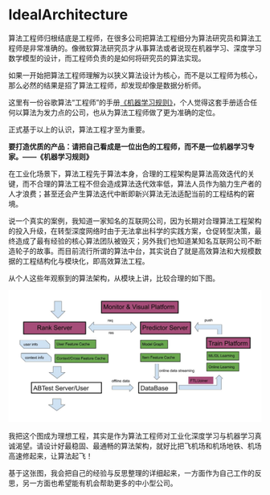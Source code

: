 # IdealArchitecture

算法工程师归根结底是工程师，在很多公司把算法工程细分为算法研究员和算法工程师是非常准确的。像微软算法研究员才从事算法或者说现在机器学习、深度学习数学模型的设计，而工程师负责的是如何将研究员的算法实现。

如果一开始把算法工程师理解为以狭义算法设计为核心，而不是以工程师为核心，那么必然的结果是招了算法工程师，却发现却像是数据分析师。

这里有一份谷歌算法“工程师”的手册[《机器学习规则》](https://developers.google.com/machine-learning/guides/rules-of-ml/)，个人觉得这套手册适合任何以算法为发力点的公司，也从为算法工程师做了更为准确的定位。

正式基于以上的认识，算法工程才至为重要。

**要打造优质的产品：请把自己看成是一位出色的工程师，而不是一位机器学习专家。——《机器学习规则》** 

在工业化场景下，算法工程先于算法本身，合理的工程架构是算法高效迭代的关键，而不合理的算法工程不但会造成算法迭代效率低，算法人员作为脑力生产者的人才浪费；甚至还会产生算法迭代中断即新兴算法无法适配当前的工程结构的窘境。

说一个真实的案例，我知道一家知名的互联网公司，因为长期对合理算法工程架构的投入升级，在转型深度网络时由于无法拿出科学的实践方案，仓促转型决策，最终造成了最有经验的核心算法团队被毁灭；另外我们也知道某知名互联网公司不断造轮子的故事。而目前流行所谓的算法中台，其实说白了就是高效算法和大规模数据的工程结构化与模块化，即高效算法工程。

从个人这些年观察到的算法架构，从模块上讲，比较合理的如下图。

![IdealArchitecture](https://github.com/alphaplato/alphaplato/blob/master/image/IdealArchitecture/IdealArchitecture.jpg)

我把这个图成为理想工程，其实是作为算法工程师对工业化深度学习与机器学习真诚渴望。请设计好最稳固、最通畅的算法架构，就好比把飞机场和机场地铁、机场高速修起来，让算法起飞！

基于这张图，我会把自己的经验与反思整理的详细起来，一方面作为自己工作的反思，另一方面也希望能有机会帮助更多的中小型公司。